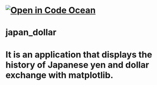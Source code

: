 # [![Open in Code Ocean](https://codeocean.com/codeocean-assets/badge/open-in-code-ocean.svg)](https://codeocean.com/capsule/3568017/tree)
# japan_dollar
# It is an application that displays the history of Japanese yen and dollar exchange with matplotlib.
